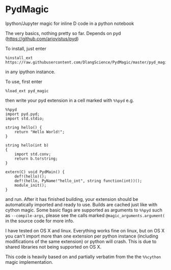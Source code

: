 # PydMagic
Ipython/Jupyter magic for inline D code in a python notebook

The very basics, nothing pretty so far. Depends on pyd (https://github.com/ariovistus/pyd)

To install, just enter
```
%install_ext https://raw.githubusercontent.com/DlangScience/PydMagic/master/pyd_magic.py
```
in any ipython instance.

To use, first enter
```
%load_ext pyd_magic
```

then write your pyd extension in a cell marked with ```%%pyd``` e.g.

```
%%pyd
import pyd.pyd;
import std.stdio;

string hello() {
    return "Hello World!";
}

string hello(int b)
{
    import std.conv;
    return b.to!string;
}

extern(C) void PydMain() {
    def!(hello)();
    def!(hello, PyName!"hello_int", string function(int))();
    module_init();
}
```
and run. After it has finished building, your extension should be automatically imported and ready to use. Builds are cached just like with cython magic. Some basic flags are supported as arguments to ```%%pyd``` such as ```--compile-args```, please see the calls marked ```@magic_arguments.argument(``` in the source code for more info.

I have tested on OS X and linux. Everything works fine on linux, but on OS X you can't import more than one extension per python instance (including modifications of the same extension) or python will crash. This is due to shared libraries not being supported on OS X.

This code is heavily based on and partially verbatim from the the ```%%cython``` magic implementation.
